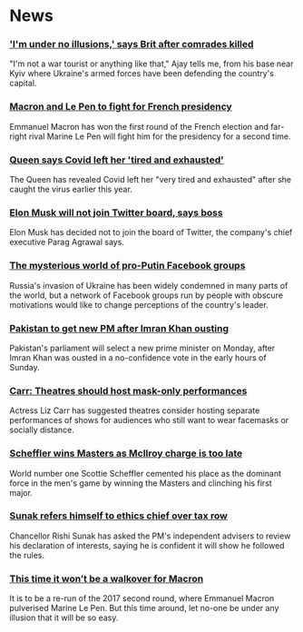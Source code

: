 # News
### ['I'm under no illusions,' says Brit after comrades killed](https://www.bbc.com/news/world-europe-61058139)
"I'm not a war tourist or anything like that," Ajay tells me, from his base near Kyiv where Ukraine's armed forces have been defending the country's capital.
### [Macron and Le Pen to fight for French presidency](https://www.bbc.com/news/world-europe-61061230)
Emmanuel Macron has won the first round of the French election and far-right rival Marine Le Pen will fight him for the presidency for a second time.
### [Queen says Covid left her 'tired and exhausted'](https://www.bbc.com/news/uk-60998927)
The Queen has revealed Covid left her "very tired and exhausted" after she caught the virus earlier this year.
### [Elon Musk will not join Twitter board, says boss](https://www.bbc.com/news/business-61063905)
Elon Musk has decided not to join the board of Twitter, the company's chief executive Parag Agrawal says.
### [The mysterious world of pro-Putin Facebook groups](https://www.bbc.com/news/blogs-trending-61012398)
Russia's invasion of Ukraine has been widely condemned in many parts of the world, but a network of Facebook groups run by people with obscure motivations would like to change perceptions of the country's leader. 
### [Pakistan to get new PM after Imran Khan ousting](https://www.bbc.com/news/world-asia-61063386)
Pakistan's parliament will select a new prime minister on Monday, after Imran Khan was ousted in a no-confidence vote in the early hours of Sunday.
### [Carr: Theatres should host mask-only performances](https://www.bbc.com/news/entertainment-arts-61061976)
Actress Liz Carr has suggested theatres consider hosting separate performances of shows for audiences who still want to wear facemasks or socially distance.
### [Scheffler wins Masters as McIlroy charge is too late](https://www.bbc.com/sport/golf/61061626)
World number one Scottie Scheffler cemented his place as the dominant force in the men's game by winning the Masters and clinching his first major. 
### [Sunak refers himself to ethics chief over tax row](https://www.bbc.com/news/uk-politics-61061533)
Chancellor Rishi Sunak has asked the PM's independent advisers to review his declaration of interests, saying he is confident it will show he followed the rules.
### [This time it won’t be a walkover for Macron](https://www.bbc.com/news/world-europe-61061359)
It is to be a re-run of the 2017 second round, where Emmanuel Macron pulverised Marine Le Pen. But this time around, let no-one be under any illusion that it will be so easy.
